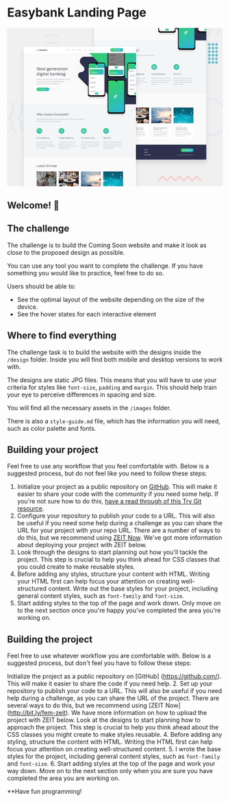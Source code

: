 # Easybank Landing Page

![Challenge design preview](./design/desktop-preview.jpg)

## Welcome! 👋

## The challenge

The challenge is to build the Coming Soon website and make it look as close to the proposed design as possible.

You can use any tool you want to complete the challenge. If you have something you would like to practice, feel free to do so.

Users should be able to:

- See the optimal layout of the website depending on the size of the device.
- See the hover states for each interactive element

## Where to find everything

The challenge task is to build the website with the designs inside the `/design` folder. Inside you will find both mobile and desktop versions to work with.

The designs are static JPG files. This means that you will have to use your criteria for styles like `font-size`, `padding` and `margin`. This should help train your eye to perceive differences in spacing and size.

You will find all the necessary assets in the `/images` folder.

There is also a `style-guide.md` file, which has the information you will need, such as color palette and fonts.

## Building your project

Feel free to use any workflow that you feel comfortable with. Below is a suggested process, but do not feel like you need to follow these steps:

1. Initialize your project as a public repository on [GitHub](https://github.com/). This will make it easier to share your code with the community if you need some help. If you're not sure how to do this, [have a read through of this Try Git resource](https://try.github.io/).
2. Configure your repository to publish your code to a URL. This will also be useful if you need some help during a challenge as you can share the URL for your project with your repo URL. There are a number of ways to do this, but we recommend using [ZEIT Now](http://bit.ly/fem-zeit). We've got more information about deploying your project with ZEIT below.
3. Look through the designs to start planning out how you'll tackle the project. This step is crucial to help you think ahead for CSS classes that you could create to make reusable styles.
4. Before adding any styles, structure your content with HTML. Writing your HTML first can help focus your attention on creating well-structured content.
Write out the base styles for your project, including general content styles, such as `font-family` and `font-size`.
6. Start adding styles to the top of the page and work down. Only move on to the next section once you're happy you've completed the area you're working on.

## Building the project

Feel free to use whatever workflow you are comfortable with. Below is a suggested process, but don't feel you have to follow these steps:

Initialize the project as a public repository on [GitHub] (https://github.com/). This will make it easier to share the code if you need help.
2. Set up your repository to publish your code to a URL. This will also be useful if you need help during a challenge, as you can share the URL of the project. There are several ways to do this, but we recommend using [ZEIT Now] (http://bit.ly/fem-zeit). We have more information on how to upload the project with ZEIT below.
Look at the designs to start planning how to approach the project. This step is crucial to help you think ahead about the CSS classes you might create to make styles reusable.
4. Before adding any styling, structure the content with HTML. Writing the HTML first can help focus your attention on creating well-structured content.
5. I wrote the base styles for the project, including general content styles, such as `font-family` and `font-size`.
6. Start adding styles at the top of the page and work your way down. Move on to the next section only when you are sure you have completed the area you are working on.

**Have fun programming!
